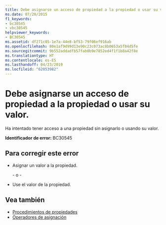 ```yaml
---
title: Debe asignarse un acceso de propiedad a la propiedad o usar su valor.
ms.date: 07/20/2015
f1_keywords:
- bc30545
- vbc30545
helpviewer_keywords:
- BC30545
ms.assetid: df271c05-1e7a-44e8-bf53-79f06ef916ab
ms.openlocfilehash: 80e1af9d99d13e90c23c073ac8b0653a5f84d5fe
ms.sourcegitcommit: 9b552addadfb57fab0b9e7852ed4f1f1b8a42f8e
ms.translationtype: HT
ms.contentlocale: es-ES
ms.lasthandoff: 04/23/2019
ms.locfileid: "62053982"
---
```

# <a name="property-access-must-assign-to-the-property-or-use-its-value"></a>Debe asignarse un acceso de propiedad a la propiedad o usar su valor.
Ha intentado tener acceso a una propiedad sin asignarlo o usando su valor.
  
 **Identificador de error:** BC30545  
  
## <a name="to-correct-this-error"></a>Para corregir este error  
  
- Asignar un valor a la propiedad.  
  
     \- o -  
  
- Use el valor de la propiedad.  
  
## <a name="see-also"></a>Vea también

- [Procedimientos de propiedades](../../visual-basic/programming-guide/language-features/procedures/property-procedures.md)
- [Operadores de asignación](../../visual-basic/language-reference/operators/assignment-operators.md)
